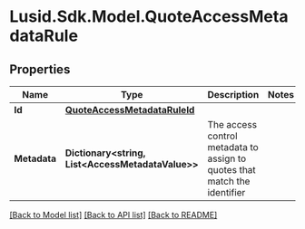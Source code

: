 # Lusid.Sdk.Model.QuoteAccessMetadataRule
## Properties

Name | Type | Description | Notes
------------ | ------------- | ------------- | -------------
**Id** | [**QuoteAccessMetadataRuleId**](QuoteAccessMetadataRuleId.md) |  | 
**Metadata** | **Dictionary&lt;string, List&lt;AccessMetadataValue&gt;&gt;** | The access control metadata to assign to quotes that match the identifier | 

[[Back to Model list]](../README.md#documentation-for-models) [[Back to API list]](../README.md#documentation-for-api-endpoints) [[Back to README]](../README.md)

